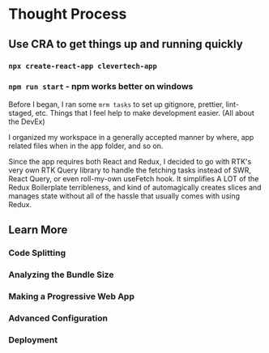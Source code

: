 # Thought Process

## Use CRA to get things up and running quickly

### `npx create-react-app clevertech-app`

### `npm run start` - npm works better on windows

Before I began, I ran some `mrm tasks` to set up gitignore, prettier, lint-staged, etc. Things that I feel help to make development easier. (All about the DevEx)

I organized my workspace in a generally accepted manner by where, app related files when in the app folder, and so on.

Since the app requires both React and Redux, I decided to go with RTK's very own RTK Query library to handle the fetching tasks instead of SWR, React Query, or even roll-my-own useFetch hook. It simplifies A LOT of the Redux Boilerplate terribleness, and kind of automagically creates slices and manages state without all of the hassle that usually comes with using Redux.

## Learn More

### Code Splitting

### Analyzing the Bundle Size

### Making a Progressive Web App

### Advanced Configuration

### Deployment
